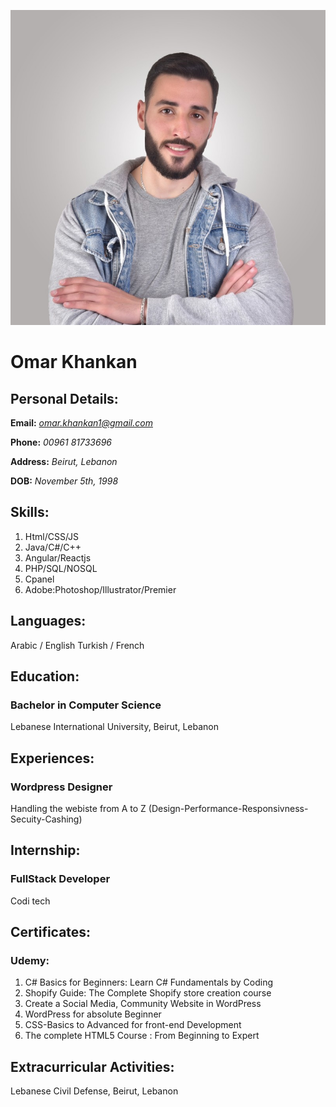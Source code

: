 ![img](omar.jpeg)
# Omar Khankan

## Personal Details:

**Email:** *omar.khankan1@gmail.com*

**Phone:** *00961 81733696*

**Address:** *Beirut, Lebanon*

**DOB:** *November 5th, 1998*

## Skills: 
1. Html/CSS/JS
2. Java/C#/C++
3. Angular/Reactjs
4. PHP/SQL/NOSQL 
5. Cpanel
6. Adobe:Photoshop/Illustrator/Premier

## Languages:
Arabic / English Turkish / French


## Education:
### **Bachelor in Computer Science**
Lebanese International University, Beirut, Lebanon

## Experiences:
### **Wordpress Designer**
Handling the webiste from A to Z
(Design-Performance-Responsivness-Secuity-Cashing)

## Internship:
### **FullStack Developer**
Codi tech

## Certificates:
### **Udemy:**
1. C# Basics for Beginners: Learn C# Fundamentals by Coding
2. Shopify Guide: The Complete Shopify store creation course
3. Create a Social Media, Community Website in WordPress
4. WordPress for absolute Beginner
5. CSS-Basics to Advanced for front-end Development
6. The complete HTML5 Course : From Beginning to Expert

## Extracurricular Activities:
Lebanese Civil Defense, Beirut, Lebanon


